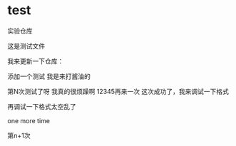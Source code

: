 # test
实验仓库
 
 这是测试文件

 我来更新一下仓库：
 
 添加一个测试
 我是来打酱油的

 第N次测试了呀
 我真的很烦躁啊
 12345再来一次
 这次成功了，我来调试一下格式
 
 再调试一下格式太空乱了
 
 one more time
 
第n+1次